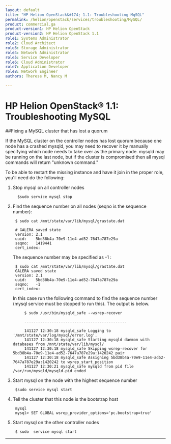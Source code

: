 ```yaml
---
layout: default
title: "HP Helion OpenStack&#174; 1.1: Troubleshooting MqSQL"
permalink: /helion/openstack/services/troubleshooting/MySQL/
product: commercial.ga
product-version1: HP Helion OpenStack
product-version2: HP Helion OpenStack 1.1
role1: Systems Administrator 
role2: Cloud Architect 
role3: Storage Administrator 
role4: Network Administrator 
role5: Service Developer 
role6: Cloud Administrator 
role7: Application Developer 
role8: Network Engineer 
authors: Therese M, Nancy M

---
```

<!--PUBLISHED-->

<script>

function PageRefresh {
onLoad="window.refresh"
}

PageRefresh();

</script>

# HP Helion OpenStack&#174; 1.1: Troubleshooting MySQL

##Fixing a MySQL cluster that has lost a quorum

If the MySQL cluster on the controller nodes has lost quorum because one node has a crashed mysqld,  you may need to recover it by manually specifying which node needs to take over as the primary node.  mysqld may be running on the last node, but if the cluster is compromised then all mysql commands will return "unknown command."

To be able to restart the missing instance and have it join in the proper role, you'll need do the following:



1. Stop mysql on all controller nodes

		 $sudo service mysql stop



2. Find the sequence number  on all nodes (seqno is the sequence number):
 
		$ sudo cat /mnt/state/var/lib/mysql/grastate.dat

		# GALERA saved state
		version: 2.1
		uuid:    5bd38b4a-70e9-11e4-ad52-7647a787e29a
		seqno:   1419441                                                          
		cert_index:

	The sequence number may be specified as -1 :

		$ sudo cat /mnt/state/var/lib/mysql/grastate.dat
		GALERA saved state
		version: 2.1
		uuid:    5bd38b4a-70e9-11e4-ad52-7647a787e29a
		seqno:   -1
		cert_index:

	In this case run the following command to find the sequence number (mysql service must be stopped to run this). The output is below.


			$ sudo /usr/bin/mysqld_safe --wsrep-recover

			---------------------------------------------

			141127 12:30:18 mysqld_safe Logging to '/mnt/state/var/log/mysql/error.log'.
			141127 12:30:18 mysqld_safe Starting mysqld daemon with databases from /mnt/state/var/lib/mysql/
			141127 12:30:18 mysqld_safe Skipping wsrep-recover for 5bd38b4a-70e9-11e4-ad52-7647a787e29a:1420242 pair
			141127 12:30:18 mysqld_safe Assigning 5bd38b4a-70e9-11e4-ad52-7647a787e29a:1420242 to wsrep_start_position    
			141127 12:30:21 mysqld_safe mysqld from pid file /var/run/mysqld/mysqld.pid ended	




3. Start mysql on the node with the highest sequence number

		$sudo service mysql start




4. Tell the cluster that this node is the bootstrap host

		mysql
		mysql> SET GLOBAL wsrep_provider_options='pc.bootstrap=true'




5. Start mysql on the other controller nodes
 
		$ sudo  service mysql start

----
